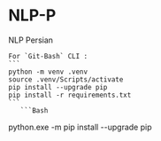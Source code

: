 # NLP-P
NLP Persian

    For `Git-Bash` CLI :
    ```
    python -m venv .venv
    source .venv/Scripts/activate
    pip install --upgrade pip
    pip install -r requirements.txt
    ```
       ```Bash
   python.exe -m pip install --upgrade pip
   ```

